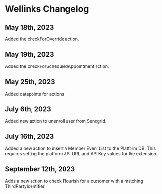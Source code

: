 # Wellinks Changelog

## May 18th, 2023

Added the checkForOverride action.

## May 19th, 2023

Added the checkForScheduledAppointment action.

## May 25th, 2023

Added datapoints for actions


## July 6th, 2023

Added new action to unenroll user from Sendgrid.

## July 16th, 2023

Added a new action to insert a Member Event List to the Platform DB. This requires setting the platform API URL and API Key values for the extension.

## September 12th, 2023

Adds a new action to check Flourish for a customer with a matching ThirdPartyIdentifier.